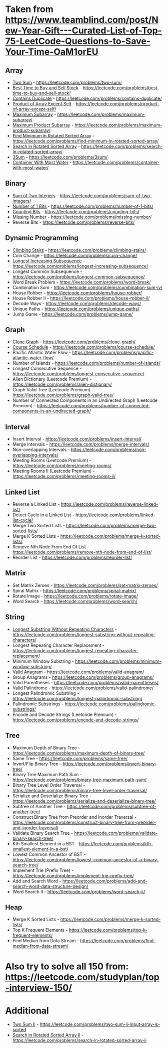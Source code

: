 # Taken from https://www.teamblind.com/post/New-Year-Gift---Curated-List-of-Top-75-LeetCode-Questions-to-Save-Your-Time-OaM1orEU

## Array

- [Two Sum](./two_sum.py)                                                                   - https://leetcode.com/problems/two-sum/
- [Best Time to Buy and Sell Stock](./best_time_to_buy_and_sell_stock/Program.cs)           - https://leetcode.com/problems/best-time-to-buy-and-sell-stock/
- [Contains Duplicate](./contains_duplicate/Program.cs)                                     - https://leetcode.com/problems/contains-duplicate/
- [Product of Array Except Self](./product_except_self.py)                                  - https://leetcode.com/problems/product-of-array-except-self/
- [Maximum Subarray](./maximum_subarray/Program.cs)                                         - https://leetcode.com/problems/maximum-subarray/
- [Maximum Product Subarray](./maximum_product_subarray/Program.cs)                         - https://leetcode.com/problems/maximum-product-subarray/
- [Find Minimum in Rotated Sorted Array](./find_minimum_in_rotated_sorted_array/Program.cs) - https://leetcode.com/problems/find-minimum-in-rotated-sorted-array/
- [Search in Rotated Sorted Array](./search_in_rotated_sorted_arr/Program.cs)               - https://leetcode.com/problems/search-in-rotated-sorted-array/
- [3Sum](./3sum/Program.cs)                                                                 - https://leetcode.com/problems/3sum/
- [Container With Most Water](./container_with_max_water/Program.cs)                        - https://leetcode.com/problems/container-with-most-water/

## Binary

- [Sum of Two Integers](/sum_of_two_integers.py) - https://leetcode.com/problems/sum-of-two-integers/
- [Number of 1 Bits](/number_of_1_bits.py) - https://leetcode.com/problems/number-of-1-bits/
- [Counting Bits](/counting_bits.py) - https://leetcode.com/problems/counting-bits/
- Missing Number - https://leetcode.com/problems/missing-number/
- Reverse Bits - https://leetcode.com/problems/reverse-bits/

## Dynamic Programming

- [Climbing Stairs](/climbing_stairs.py) - https://leetcode.com/problems/climbing-stairs/
- Coin Change - https://leetcode.com/problems/coin-change/
- [Longest Increasing Subsequence](/longest_increasing_subsequence.py) - https://leetcode.com/problems/longest-increasing-subsequence/
- Longest Common Subsequence - https://leetcode.com/problems/longest-common-subsequence/
- Word Break Problem - https://leetcode.com/problems/word-break/
- Combination Sum - https://leetcode.com/problems/combination-sum-iv/
- House Robber - https://leetcode.com/problems/house-robber/
- House Robber II - https://leetcode.com/problems/house-robber-ii/
- Decode Ways - https://leetcode.com/problems/decode-ways/
- Unique Paths - https://leetcode.com/problems/unique-paths/
- Jump Game - https://leetcode.com/problems/jump-game/

## Graph

- [Clone Graph](./clone_graph.py) - https://leetcode.com/problems/clone-graph/
- [Course Schedule](./course_schedule.py) - https://leetcode.com/problems/course-schedule/
- Pacific Atlantic Water Flow - https://leetcode.com/problems/pacific-atlantic-water-flow/
- Number of Islands - https://leetcode.com/problems/number-of-islands/
- Longest Consecutive Sequence - https://leetcode.com/problems/longest-consecutive-sequence/
- Alien Dictionary (Leetcode Premium) - https://leetcode.com/problems/alien-dictionary/
- Graph Valid Tree (Leetcode Premium) - https://leetcode.com/problems/graph-valid-tree/
- Number of Connected Components in an Undirected Graph (Leetcode Premium) - https://leetcode.com/problems/number-of-connected-components-in-an-undirected-graph/


## Interval

- Insert Interval - https://leetcode.com/problems/insert-interval/
- Merge Intervals - https://leetcode.com/problems/merge-intervals/
- Non-overlapping Intervals - https://leetcode.com/problems/non-overlapping-intervals/
- Meeting Rooms (Leetcode Premium) - https://leetcode.com/problems/meeting-rooms/
- Meeting Rooms II (Leetcode Premium) - https://leetcode.com/problems/meeting-rooms-ii/


## Linked List

- Reverse a Linked List - https://leetcode.com/problems/reverse-linked-list/
- Detect Cycle in a Linked List - https://leetcode.com/problems/linked-list-cycle/
- Merge Two Sorted Lists - https://leetcode.com/problems/merge-two-sorted-lists/
- Merge K Sorted Lists - https://leetcode.com/problems/merge-k-sorted-lists/
- Remove Nth Node From End Of List - https://leetcode.com/problems/remove-nth-node-from-end-of-list/
- Reorder List - https://leetcode.com/problems/reorder-list/

## Matrix

- Set Matrix Zeroes - https://leetcode.com/problems/set-matrix-zeroes/
- Spiral Matrix - https://leetcode.com/problems/spiral-matrix/
- Rotate Image - https://leetcode.com/problems/rotate-image/
- Word Search - https://leetcode.com/problems/word-search/

## String

- [Longest Substring Without Repeating Characters](./longest_substring_without_repeats/Program.cs) - https://leetcode.com/problems/longest-substring-without-repeating-characters/
- Longest Repeating Character Replacement - https://leetcode.com/problems/longest-repeating-character-replacement/
- Minimum Window Substring - https://leetcode.com/problems/minimum-window-substring/
- Valid Anagram - https://leetcode.com/problems/valid-anagram/
- Group Anagrams - https://leetcode.com/problems/group-anagrams/
- Valid Parentheses - https://leetcode.com/problems/valid-parentheses/
- Valid Palindrome - https://leetcode.com/problems/valid-palindrome/
- Longest Palindromic Substring - https://leetcode.com/problems/longest-palindromic-substring/
- Palindromic Substrings - https://leetcode.com/problems/palindromic-substrings/
- Encode and Decode Strings (Leetcode Premium) - https://leetcode.com/problems/encode-and-decode-strings/

## Tree

- Maximum Depth of Binary Tree - https://leetcode.com/problems/maximum-depth-of-binary-tree/
- Same Tree - https://leetcode.com/problems/same-tree/
- Invert/Flip Binary Tree - https://leetcode.com/problems/invert-binary-tree/
- Binary Tree Maximum Path Sum - https://leetcode.com/problems/binary-tree-maximum-path-sum/
- Binary Tree Level Order Traversal - https://leetcode.com/problems/binary-tree-level-order-traversal/
- Serialize and Deserialize Binary Tree - https://leetcode.com/problems/serialize-and-deserialize-binary-tree/
- Subtree of Another Tree - https://leetcode.com/problems/subtree-of-another-tree/
- Construct Binary Tree from Preorder and Inorder Traversal - https://leetcode.com/problems/construct-binary-tree-from-preorder-and-inorder-traversal/
- Validate Binary Search Tree - https://leetcode.com/problems/validate-binary-search-tree/
- Kth Smallest Element in a BST - https://leetcode.com/problems/kth-smallest-element-in-a-bst/
- Lowest Common Ancestor of BST - https://leetcode.com/problems/lowest-common-ancestor-of-a-binary-search-tree/
- Implement Trie (Prefix Tree) - https://leetcode.com/problems/implement-trie-prefix-tree/
- Add and Search Word - https://leetcode.com/problems/add-and-search-word-data-structure-design/
- Word Search II - https://leetcode.com/problems/word-search-ii/

## Heap

- Merge K Sorted Lists - https://leetcode.com/problems/merge-k-sorted-lists/
- Top K Frequent Elements - https://leetcode.com/problems/top-k-frequent-elements/
- Find Median from Data Stream - https://leetcode.com/problems/find-median-from-data-stream/


# Also try to solve all 150 from: https://leetcode.com/studyplan/top-interview-150/


# Additional

- [Two Sum II](./two_sum_II/Program.cs)                                                 - https://leetcode.com/problems/two-sum-ii-input-array-is-sorted
- [Search in Rotated Sorted Array II](./search_in_rotated_sorted_arr_ii/Program.cs)     - https://leetcode.com/problems/search-in-rotated-sorted-array-ii

